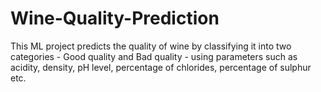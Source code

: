 # Wine-Quality-Prediction
This ML project predicts the quality of wine by classifying it into two categories - Good quality and Bad quality - using parameters such as acidity, density, pH level, percentage of chlorides, percentage of sulphur etc.
